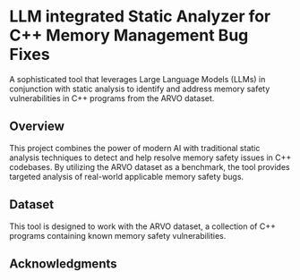 # LLM integrated Static Analyzer for C++ Memory Management Bug Fixes

A sophisticated tool that leverages Large Language Models (LLMs) in conjunction with static analysis to identify and address memory safety vulnerabilities in C++ programs from the ARVO dataset.

## Overview

This project combines the power of modern AI with traditional static analysis techniques to detect and help resolve memory safety issues in C++ codebases. By utilizing the ARVO dataset as a benchmark, the tool provides targeted analysis of real-world applicable memory safety bugs.

## Dataset

This tool is designed to work with the ARVO dataset, a collection of C++ programs containing known memory safety vulnerabilities.

## Acknowledgments
